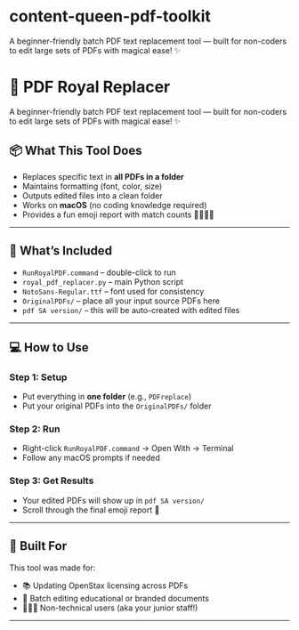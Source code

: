 # content-queen-pdf-toolkit
A beginner-friendly batch PDF text replacement tool — built for non-coders to edit large sets of PDFs with magical ease! ✨

# 👑 PDF Royal Replacer

A beginner-friendly batch PDF text replacement tool — built for non-coders to edit large sets of PDFs with magical ease! ✨

## 📦 What This Tool Does

- Replaces specific text in **all PDFs in a folder**
- Maintains formatting (font, color, size)
- Outputs edited files into a clean folder
- Works on **macOS** (no coding knowledge required)
- Provides a fun emoji report with match counts 👸🏼🍓✨

---

## 🧰 What’s Included

- `RunRoyalPDF.command` – double-click to run
- `royal_pdf_replacer.py` – main Python script
- `NotoSans-Regular.ttf` – font used for consistency
- `OriginalPDFs/` – place all your input source PDFs here
- `pdf SA version/` – this will be auto-created with edited files

---

## 💻 How to Use

### Step 1: Setup
- Put everything in **one folder** (e.g., `PDFreplace`)
- Put your original PDFs into the `OriginalPDFs/` folder

### Step 2: Run
- Right-click `RunRoyalPDF.command` → Open With → Terminal
- Follow any macOS prompts if needed

### Step 3: Get Results
- Your edited PDFs will show up in `pdf SA version/`
- Scroll through the final emoji report 🎉

---

## 🧁 Built For

This tool was made for:
- 📚 Updating OpenStax licensing across PDFs
- 📝 Batch editing educational or branded documents
- 🧑🏽‍💻 Non-technical users (aka your junior staff!)

---
